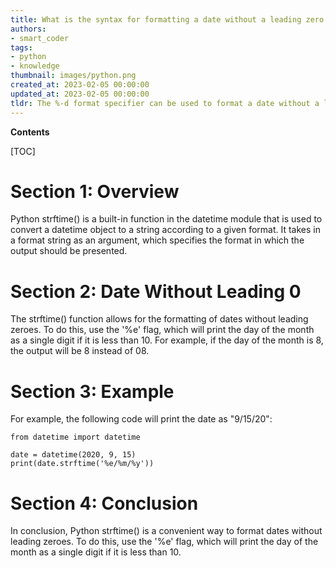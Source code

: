 ```yaml
---
title: What is the syntax for formatting a date without a leading zero in Python using the strftime function?
authors:
- smart_coder
tags:
- python
- knowledge
thumbnail: images/python.png
created_at: 2023-02-05 00:00:00
updated_at: 2023-02-05 00:00:00
tldr: The %-d format specifier can be used to format a date without a leading 0.
---
```


**Contents**

[TOC]

# Section 1: Overview

Python strftime() is a built-in function in the datetime module that is used to convert a datetime object to a string according to a given format. It takes in a format string as an argument, which specifies the format in which the output should be presented.

# Section 2: Date Without Leading 0

The strftime() function allows for the formatting of dates without leading zeroes. To do this, use the '%e' flag, which will print the day of the month as a single digit if it is less than 10. For example, if the day of the month is 8, the output will be 8 instead of 08.

# Section 3: Example

For example, the following code will print the date as "9/15/20":

```
from datetime import datetime

date = datetime(2020, 9, 15)
print(date.strftime('%e/%m/%y'))
```

# Section 4: Conclusion

In conclusion, Python strftime() is a convenient way to format dates without leading zeroes. To do this, use the '%e' flag, which will print the day of the month as a single digit if it is less than 10.
